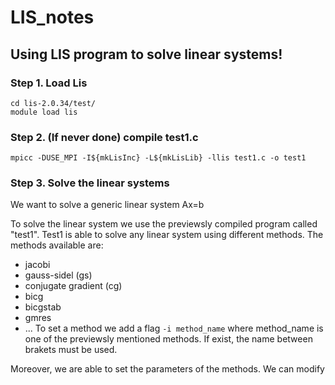 # LIS_notes
## Using LIS program to solve linear systems!

### Step 1. Load Lis

```
cd lis-2.0.34/test/
module load lis
```

### Step 2. (If never done) compile test1.c
```
mpicc -DUSE_MPI -I${mkLisInc} -L${mkLisLib} -llis test1.c -o test1
```

### Step 3. Solve the linear systems
We want to solve a generic linear system Ax=b



To solve the linear system we use the previewsly compiled program called "test1".
Test1 is able to solve any linear system using different methods. The methods available are:
* jacobi
* gauss-sidel (gs)
* conjugate gradient (cg)
* bicg
* bicgstab
* gmres
* ...
To set a method we add a flag ``` -i method_name ```  where method_name is one of the previewsly mentioned methods. If exist, the name between brakets must be used.

Moreover, we are able to set the parameters of the methods. We can modify 

  
